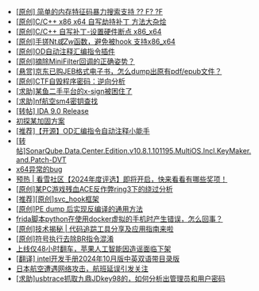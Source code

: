 + [[原创] 简单的内存特征码暴力搜索支持 ?? F? ?F](https://bbs.kanxue.com/thread-284451.htm)
+ [[原创]C/C++ x86 x64 自写劫持补丁 方法大杂烩](https://bbs.kanxue.com/thread-282745.htm)
+ [[原创]C/C++ 自写补丁-设置硬件断点 x86_x64](https://bbs.kanxue.com/thread-283839.htm)
+ [[原创]手搓Nt*或Zw*函数，避免被hook 支持x86_x64](https://bbs.kanxue.com/thread-284264.htm)
+ [[原创]OD自动注释汇编指令插件](https://bbs.kanxue.com/thread-284557.htm)
+ [[原创]摘除MiniFilter回调的正确姿势？](https://bbs.kanxue.com/thread-279798.htm)
+ [[悬赏]京东已购JEB格式电子书，怎么dump出原有pdf/epub文件？](https://bbs.kanxue.com/thread-223695.htm)
+ [[原创]CTF自毁程序密码：逆向分析](https://bbs.kanxue.com/thread-285023.htm)
+ [[求助]某鱼二手平台的x-sign被困住了](https://bbs.kanxue.com/thread-281880.htm)
+ [[求助]nf航空sm4密钥查找](https://bbs.kanxue.com/thread-284167.htm)
+ [[转帖] IDA 9.0 Release](https://bbs.kanxue.com/thread-283917.htm)
+ [初探某加固方案](https://bbs.kanxue.com/thread-282859.htm)
+ [[推荐]【开源】OD汇编指令自动注释小能手](https://bbs.kanxue.com/thread-284663.htm)
+ [[转帖]SonarQube.Data.Center.Edition.v10.8.1.101195.MultiOS.Incl.KeyMaker.and.Patch-DVT](https://bbs.kanxue.com/thread-285024.htm)
+ [x64异常的bug](https://bbs.kanxue.com/thread-285013.htm)
+ [预热 | 看雪社区【2024年度评选】即将开启，快来看看有哪些奖项！](https://bbs.kanxue.com/thread-284945.htm)
+ [[原创]某PC游戏残血ACE反作弊ring3下的绕过分析](https://bbs.kanxue.com/thread-284667.htm)
+ [[推荐][原创]svc_hook框架](https://bbs.kanxue.com/thread-284713.htm)
+ [[原创]PE dump 后实现反编译的通用方法](https://bbs.kanxue.com/thread-284958.htm)
+ [frida脚本python在使用docker虚拟的手机时产生错误，怎么回事？](https://bbs.kanxue.com/thread-285014.htm)
+ [[原创]技术揭秘 | 代码追踪工具分享及应用指南来啦](https://bbs.kanxue.com/thread-285021.htm)
+ [[原创]符号执行去除BR指令混淆](https://bbs.kanxue.com/thread-280737.htm)
+ [上线仅48小时翻车，苹果人工智能因造谣面临下架](https://bbs.kanxue.com/thread-285027.htm)
+ [[翻译] intel开发手册2024年10月版中英双语带目录版](https://bbs.kanxue.com/thread-285029.htm)
+ [日本航空遭遇网络攻击，航班延误引发关注](https://bbs.kanxue.com/thread-285028.htm)
+ [[求助]usbtrace抓取九鼎JDkey98的，如何分析出管理员和用户密码](https://bbs.kanxue.com/thread-285026.htm)
